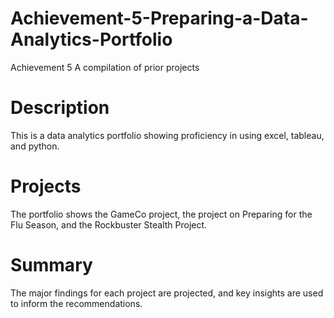 # Achievement-5-Preparing-a-Data-Analytics-Portfolio
Achievement 5 A compilation of prior projects

# Description
This is a data analytics portfolio showing proficiency in using excel, tableau, and python.

# Projects
The portfolio shows the GameCo project, the project on Preparing for the Flu Season, and the Rockbuster Stealth Project.

# Summary
The major findings for each project are projected, and key insights are used to inform the recommendations.
